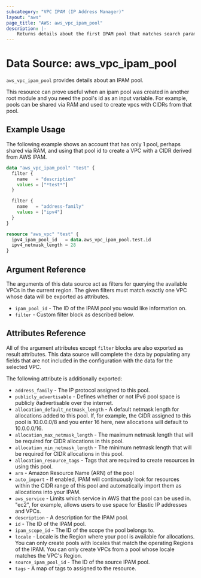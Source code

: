 ```yaml
---
subcategory: "VPC IPAM (IP Address Manager)"
layout: "aws"
page_title: "AWS: aws_vpc_ipam_pool"
description: |-
    Returns details about the first IPAM pool that matches search parameters provided.
---
```


# Data Source: aws_vpc_ipam_pool

`aws_vpc_ipam_pool` provides details about an IPAM pool.

This resource can prove useful when an ipam pool was created in another root
module and you need the pool's id as an input variable. For example, pools
can be shared via RAM and used to create vpcs with CIDRs from that pool.

## Example Usage

The following example shows an account that has only 1 pool, perhaps shared
via RAM, and using that pool id to create a VPC with a CIDR derived from
AWS IPAM.

```terraform
data "aws_vpc_ipam_pool" "test" {
  filter {
    name   = "description"
    values = ["*test*"]
  }

  filter {
    name   = "address-family"
    values = ["ipv4"]
  }
}

resource "aws_vpc" "test" {
  ipv4_ipam_pool_id   = data.aws_vpc_ipam_pool.test.id
  ipv4_netmask_length = 28
}
```

## Argument Reference

The arguments of this data source act as filters for querying the available
VPCs in the current region. The given filters must match exactly one
VPC whose data will be exported as attributes.

* `ipam_pool_id` - The ID of the IPAM pool you would like information on.
* `filter` - Custom filter block as described below.

## Attributes Reference

All of the argument attributes except `filter` blocks are also exported as
result attributes. This data source will complete the data by populating
any fields that are not included in the configuration with the data for
the selected VPC.

The following attribute is additionally exported:


* `address_family` - The IP protocol assigned to this pool.
* `publicly_advertisable` - Defines whether or not IPv6 pool space is publicly ∂advertisable over the internet.
* `allocation_default_netmask_length` - A default netmask length for allocations added to this pool. If, for example, the CIDR assigned to this pool is 10.0.0.0/8 and you enter 16 here, new allocations will default to 10.0.0.0/16.
* `allocation_max_netmask_length` - The maximum netmask length that will be required for CIDR allocations in this pool.
* `allocation_min_netmask_length` - The minimum netmask length that will be required for CIDR allocations in this pool.
* `allocation_resource_tags` - Tags that are required to create resources in using this pool.
* `arn` - Amazon Resource Name (ARN) of the pool
* `auto_import` - If enabled, IPAM will continuously look for resources within the CIDR range of this pool and automatically import them as allocations into your IPAM.
* `aws_service` - Limits which service in AWS that the pool can be used in. "ec2", for example, allows users to use space for Elastic IP addresses and VPCs.
* `description` - A description for the IPAM pool.
* `id` - The ID of the IPAM pool.
* `ipam_scope_id` - The ID of the scope the pool belongs to.
* `locale` - Locale is the Region where your pool is available for allocations. You can only create pools with locales that match the operating Regions of the IPAM. You can only create VPCs from a pool whose locale matches the VPC's Region.
* `source_ipam_pool_id` - The ID of the source IPAM pool.
* `tags` - A map of tags to assigned to the resource.
